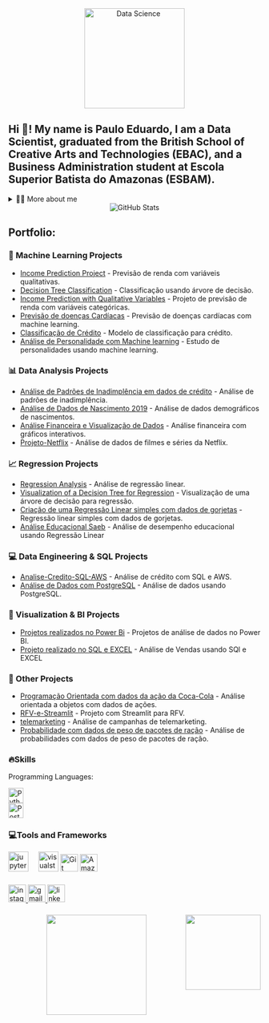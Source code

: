 <div align="center">
  <img src="https://assets-global.website-files.com/606907b169dcd481e8fd42c4/628fcc28ae967c5ccc32de0c_data-science.jpg" height="200" alt="Data Science" />
</div>

<h2 align="left">Hi 👋! My name is Paulo Eduardo, I am a Data Scientist, graduated from the British School of Creative Arts and Technologies (EBAC), and a Business Administration student at Escola Superior Batista do Amazonas (ESBAM).</h2>
</p>

<!-- Dropdown -->
<details>
  <summary>👨‍💻 More about me</summary>
  
 - 🌱 I am pursuing Business Administration at Esbam and, concurrently, I am enrolled in the professional Data Science course at Ebac.
  
 - 🔭 I am seeking my first job opportunity in the field of Data Science and Data Analysis.
  </p>
  
 - 💬I am 20 years old and currently reside in Brazil. I have basic proficiency in Spanish and experience in Python, Data Analysis, Data Visualization, and Machine Learning. Additionally, I am a musician, which has endowed me with valuable skills such as keen pattern recognition, meticulous analysis, and a creative approach—aptitudes seamlessly intertwined with the realm of data science.
 - ⚡ In my leisure time, I enjoy playing football, indulging in video games, and playing the piano! 🎹 I am convinced that our individual interests not only enhance our understanding of the world but also play a fundamental role in tackling challenges.
</details>

<div align="center">
  <img src="https://github-readme-stats.vercel.app/api?username=Bruxteclas&theme=blue-green" alt="GitHub Stats" />
</div>

<!-- Portfolio -->
## Portfolio:

### 🌟 Machine Learning Projects
- [Income Prediction Project](https://github.com/Bruxteclas/Projeto-previsao-de-renda) - Previsão de renda com variáveis qualitativas.
- [Decision Tree Classification](https://github.com/Bruxteclas/arvore-de-classificacao) - Classificação usando árvore de decisão.
- [Income Prediction with Qualitative Variables](https://github.com/Bruxteclas/Prevendo-Renda-com-Variaveis-Qualitativas) - Projeto de previsão de renda com variáveis categóricas.
- [Previsão de doenças Cardíacas](https://github.com/Bruxteclas/previsao-de-doencas-cardiacas) - Previsão de doenças cardíacas com machine learning.
- [Classificação de Crédito](https://github.com/Bruxteclas/Classificacao-de-credito) - Modelo de classificação para crédito.
- [Análise de Personalidade com Machine learning](https://github.com/Bruxteclas/Analise-de-Personalidade-com-Machine-Learning) - Estudo de personalidades usando machine learning.

### 📊 Data Analysis Projects
- [Análise de Padrões de Inadimplência em dados de crédito](https://github.com/Bruxteclas/Analisando-Padroes-de-Inadimplencia-em-Dados-de-Credito) - Análise de padrões de inadimplência.
- [Análise de Dados de Nascimento 2019](https://github.com/Bruxteclas/Analise-de-Dados-de-Nascimentos-em-2019) - Análise de dados demográficos de nascimentos.
- [Análise Financeira e Visualização de Dados](https://github.com/Bruxteclas/Gr-ficos-interativos) - Análise financeira com gráficos interativos.
- [Projeto-Netflix](https://github.com/Bruxteclas/Projeto-Netflix) - Análise de dados de filmes e séries da Netflix.

### 📈 Regression Projects
- [Regression Analysis](https://github.com/Bruxteclas/Analise-de-regressao) - Análise de regressão linear.
- [Visualization of a Decision Tree for Regression](https://github.com/Bruxteclas/Visualiza-ao-de-uma-Arvore-de-Decisao-para-Regressao) - Visualização de uma árvore de decisão para regressão.
- [Criação de uma Regressão Linear simples com dados de gorjetas](https://github.com/Bruxteclas/Regressao-Linear-Simples-Gorjetas) - Regressão linear simples com dados de gorjetas.
- [Análise Educacional Saeb](https://github.com/Bruxteclas/Projeto-de-Analise-Educacional/tree/main) - Análise de desempenho educacional usando Regressão Linear

### 💻 Data Engineering & SQL Projects
- [Analise-Credito-SQL-AWS](https://github.com/Bruxteclas/Analise-Credito-SQL-AWS) - Análise de crédito com SQL e AWS.
- [Análise de Dados com PostgreSQL](https://github.com/Bruxteclas/Analise-de-dados-com-PostgreSQL) - Análise de dados usando PostgreSQL.

### 🎨 Visualization & BI Projects
- [Projetos realizados no Power Bi](https://github.com/Bruxteclas/Analise-de-Dados-Power-Bi/tree/main) - Projetos de análise de dados no Power BI.
- [Projeto realizado no SQL e EXCEL](https://github.com/Bruxteclas/Analise-de-Vendas-usando-SQL-e-Excel) - Análise de Vendas usando SQl e EXCEL

### 🧠 Other Projects
- [Programação Orientada com dados da ação da Coca-Cola](https://github.com/Bruxteclas/Programacao-orientada-a-objeto-Acoes-da-coca-cola-) - Análise orientada a objetos com dados de ações.
- [RFV-e-Streamlit](https://github.com/Bruxteclas/RFV-e-Streamlit) - Projeto com Streamlit para RFV.
- [telemarketing](https://github.com/Bruxteclas/telemarketing) - Análise de campanhas de telemarketing.
- [Probabilidade com dados de peso de pacotes de ração](https://github.com/Bruxteclas/Probabilidade-) - Análise de probabilidades com dados de peso de pacotes de ração.

### 🔥Skills 
<!-- Skills: Programming Languages -->
Programming Languages:
<div align="left">
  <img src="https://cdn.jsdelivr.net/gh/devicons/devicon/icons/python/python-original.svg" height="30" alt="Python logo" />
</div>

<!-- PostgreSQL Badge -->
<img src="https://img.shields.io/badge/PostgreSQL-316192?style=for-the-badge&logo=postgresql&logoColor=white" height="30" alt="PostgreSQL badge" />


### 💻Tools and Frameworks

<div align="left">
  <img src="https://cdn.jsdelivr.net/gh/devicons/devicon/icons/jupyter/jupyter-original.svg" height="40" alt="jupyter logo"  />
  <img width="12" />
  <img src="https://cdn.jsdelivr.net/gh/devicons/devicon/icons/visualstudio/visualstudio-plain.svg" height="40" alt="visualstudio logo"  />
</a>
  <img src="https://img.shields.io/badge/GIT-E44C30?style=for-the-badge&logo=git&logoColor=white" height="35" alt="Git logo" />
  <img src="https://img.shields.io/badge/Amazon_AWS-232F3E?style=for-the-badge&logo=amazon-aws&logoColor=white" height="35" alt="Amazon AWS logo" />
</div>

###

<div align="left">
  <a href="https://www.instagram.com/pauloteclas_?igshid=YzVkODRmOTdmMw==" target="_blank">
    <img src="https://img.shields.io/static/v1?message=Instagram&logo=instagram&label=&color=E4405F&logoColor=white&labelColor=&style=for-the-badge" height="35" alt="instagram logo"  />
  </a>
  <a href="@pauloteclas224@gmail.com" target="_blank">
    <img src="https://img.shields.io/static/v1?message=Gmail&logo=gmail&label=&color=D14836&logoColor=white&labelColor=&style=for-the-badge" height="35" alt="gmail logo"  />
  </a>
  <a href="https://www.linkedin.com/in/pauloteclas/" target="_blank">
    <img src="https://img.shields.io/static/v1?message=LinkedIn&logo=linkedin&label=&color=0077B5&logoColor=white&labelColor=&style=for-the-badge" height="35" alt="linkedin logo"  />
  </a>


###

<img align="right" height="150" src="https://media.giphy.com/media/RhMmGFlRGT1UtgGTaD/giphy.gif"  />


###

<div align="center">
  <img height="200" src="https://media.istockphoto.com/id/1325034866/pt/vetorial/data-analysis-vector-illustration-with-young-woman-sitting-in-front-of-big-computer.jpg?s=612x612&w=0&k=20&c=i7ZlYQA7TbuDvv3lr-IVtSKxNCFJng9hzSmVR4mp3UM="  />
</div>




###


